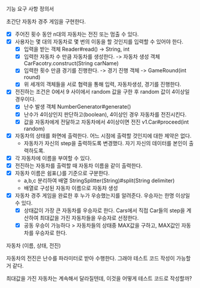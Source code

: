 기능 요구 사항 정의서

초간단 자동차 경주 게임을 구현한다.
- [x] 주어진 횟수 동안 n대의 자동차는 전진 또는 멈출 수 있다.
- [x] 사용자는 몇 대의 자동차로 몇 번의 이동을 할 것인지를 입력할 수 있어야 한다.
  - [x] 입력을 받는 객체 Reader#read() -> String, int
  - [x] 입력한 자동차 수 만큼 자동차를 생성한다. -> 자동차 생성 객체 CarFacotry.construct(String carName)
  - [x] 입력한 횟수 만큼 경기를 진행한다. -> 경기 진행 객체 -> GameRound(int round)
  - [x] 위 세개의 객체들을 서로 협력을 통해 입력, 자동차생성, 경기를 진행한다.
- [x] 전진하는 조건은 0에서 9 사이에서 random 값을 구한 후 random 값이 4이상일 경우이다.
  - [x] 난수 발생 객체 NumberGenerator#generate()
  - [x] 난수가 4이상인지 판단하고(boolean), 4이상인 경우 자동차를 전진시킨다.
  - [x] 값을 자동차에게 전달하고 자동차에서 4이상이면 전진 v1.Car#proceed(int random)
- [x] 자동차의 상태를 화면에 출력한다. 어느 시점에 출력할 것인지에 대한 제약은 없다.
  - 자동차가 자신의 step을 출력하도록 변경했다. 자기 자신의 데이터를 본인이 출력하도록.
- [x] 각 자동차에 이름을 부여할 수 있다.
- [x] 전진하는 자동차를 출력할 때 자동차 이름을 같이 출력한다.
- [x] 자동차 이름은 쉼표(,)를 기준으로 구분한다.
  - a,b,c 분리하여 배열 StringSplitter(String)#split(String delimiter)
  - 배열로 구성된 자동차 이름으로 자동차 생성
- [x] 자동차 경주 게임을 완료한 후 누가 우승했는지를 알려준다. 우승자는 한명 이상일 수 있다.
  - [x] 상태값이 가장 큰 자동차를 우승자로 한다. Cars에서 직접 Car들의 step을 계산하여 최대값을 가진 자동차들을 우승자로 선정한다.
  - [x] 공동 우승이 가능하다 > 자동차들의 상태중 MAX값을 구하고, MAX값인 자동차를 우승자로 한다.

자동차 (이름, 상태, 전진)

자동차의 전진은 난수를 파라미터로 받아 수행한다. 그래야 테스트 코드 작성이 가능할거 같다.

최대값을 가진 자동차는 계속해서 달라질텐데, 이것을 어떻게 테스트 코드로 작성할까?

